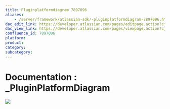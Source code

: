 ```yaml
---
title: Pluginplatformdiagram 7897096
aliases:
    - /server/framework/atlassian-sdk/-pluginplatformdiagram-7897096.html
dac_edit_link: https://developer.atlassian.com/pages/editpage.action?cjm=wozere&pageId=7897096
dac_view_link: https://developer.atlassian.com/pages/viewpage.action?cjm=wozere&pageId=7897096
confluence_id: 7897096
platform:
product:
category:
subcategory:
---
```

# Documentation : \_PluginPlatformDiagram

![](/server/framework/atlassian-sdk/images/plugindevelopmentplatform.png)
















































































































































































































































































































